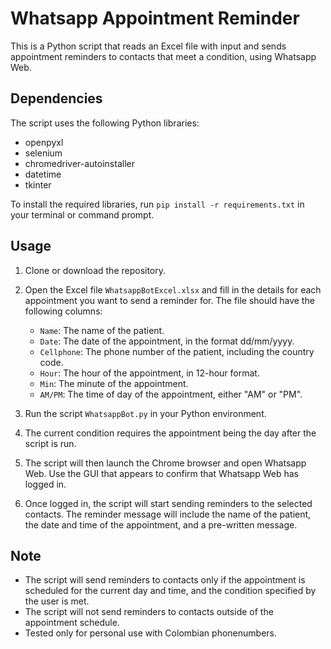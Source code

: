 Whatsapp Appointment Reminder
=============================

This is a Python script that reads an Excel file with input and sends appointment reminders to contacts that meet a condition, using Whatsapp Web.

Dependencies
------------

The script uses the following Python libraries:

*   openpyxl
*   selenium
*   chromedriver-autoinstaller
*   datetime
*   tkinter

To install the required libraries, run `pip install -r requirements.txt` in your terminal or command prompt.

Usage
-----

1.  Clone or download the repository.
    
2.  Open the Excel file `WhatsappBotExcel.xlsx` and fill in the details for each appointment you want to send a reminder for. The file should have the following columns:
    
    *   `Name`: The name of the patient.
    *   `Date`: The date of the appointment, in the format dd/mm/yyyy.
    *   `Cellphone`: The phone number of the patient, including the country code.
    *   `Hour`: The hour of the appointment, in 12-hour format.
    *   `Min`: The minute of the appointment.
    *   `AM/PM`: The time of day of the appointment, either "AM" or "PM".
3.  Run the script `WhatsappBot.py` in your Python environment.
    
4.  The current condition requires the appointment being the day after the script is run.
    
5.  The script will then launch the Chrome browser and open Whatsapp Web. Use the GUI that appears to confirm that Whatsapp Web has logged in.
    
6.  Once logged in, the script will start sending reminders to the selected contacts. The reminder message will include the name of the patient, the date and time of the appointment, and a pre-written message.
    
    

Note
----

*   The script will send reminders to contacts only if the appointment is scheduled for the current day and time, and the condition specified by the user is met.
*   The script will not send reminders to contacts outside of the appointment schedule.
*   Tested only for personal use with Colombian phonenumbers.

